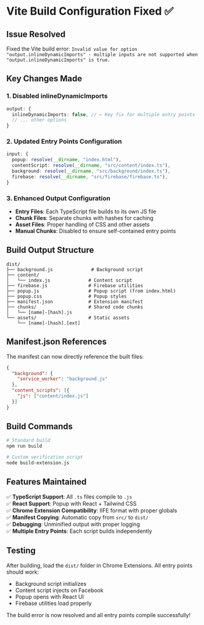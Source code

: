 # Vite Build Configuration Fixed ✅

## Issue Resolved
Fixed the Vite build error: `Invalid value for option "output.inlineDynamicImports" - multiple inputs are not supported when "output.inlineDynamicImports" is true.`

## Key Changes Made

### 1. **Disabled inlineDynamicImports**
```typescript
output: {
  inlineDynamicImports: false, // ← Key fix for multiple entry points
  // ... other options
}
```

### 2. **Updated Entry Points Configuration**
```typescript
input: {
  popup: resolve(__dirname, "index.html"),
  contentScript: resolve(__dirname, "src/content/index.ts"),
  background: resolve(__dirname, "src/background/index.ts"),
  firebase: resolve(__dirname, "src/firebase/firebase.ts"),
}
```

### 3. **Enhanced Output Configuration**
- **Entry Files**: Each TypeScript file builds to its own JS file
- **Chunk Files**: Separate chunks with hashes for caching
- **Asset Files**: Proper handling of CSS and other assets
- **Manual Chunks**: Disabled to ensure self-contained entry points

## Build Output Structure

```
dist/
├── background.js              # Background script
├── content/
│   └── index.js              # Content script
├── firebase.js               # Firebase utilities
├── popup.js                  # Popup script (from index.html)
├── popup.css                 # Popup styles
├── manifest.json             # Extension manifest
├── chunks/                   # Shared code chunks
│   └── [name]-[hash].js
└── assets/                   # Static assets
    └── [name]-[hash].[ext]
```

## Manifest.json References

The manifest can now directly reference the built files:

```json
{
  "background": {
    "service_worker": "background.js"
  },
  "content_scripts": [{
    "js": ["content/index.js"]
  }]
}
```

## Build Commands

```bash
# Standard build
npm run build

# Custom verification script
node build-extension.js
```

## Features Maintained

✅ **TypeScript Support**: All `.ts` files compile to `.js`  
✅ **React Support**: Popup with React + Tailwind CSS  
✅ **Chrome Extension Compatibility**: IIFE format with proper globals  
✅ **Manifest Copying**: Automatic copy from `src/` to `dist/`  
✅ **Debugging**: Unminified output with proper logging  
✅ **Multiple Entry Points**: Each script builds independently  

## Testing

After building, load the `dist/` folder in Chrome Extensions. All entry points should work:
- Background script initializes
- Content script injects on Facebook
- Popup opens with React UI
- Firebase utilities load properly

The build error is now resolved and all entry points compile successfully!
